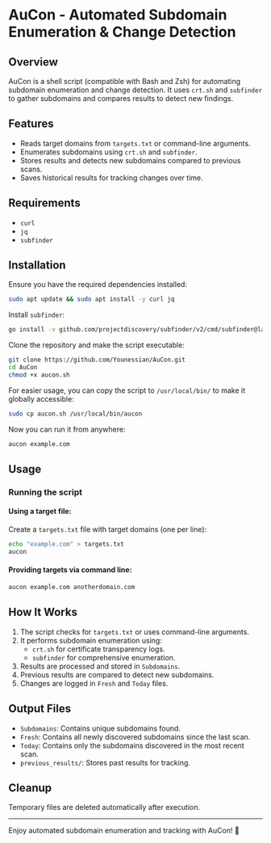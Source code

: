 # AuCon - Automated Subdomain Enumeration & Change Detection

## Overview
AuCon is a shell script (compatible with Bash and Zsh) for automating subdomain enumeration and change detection. It uses `crt.sh` and `subfinder` to gather subdomains and compares results to detect new findings.

## Features
- Reads target domains from `targets.txt` or command-line arguments.
- Enumerates subdomains using `crt.sh` and `subfinder`.
- Stores results and detects new subdomains compared to previous scans.
- Saves historical results for tracking changes over time.

## Requirements
- `curl`
- `jq`
- `subfinder`

## Installation
Ensure you have the required dependencies installed:

```sh
sudo apt update && sudo apt install -y curl jq
```

Install `subfinder`:

```sh
go install -v github.com/projectdiscovery/subfinder/v2/cmd/subfinder@latest
```

Clone the repository and make the script executable:

```sh
git clone https://github.com/Younessian/AuCon.git
cd AuCon
chmod +x aucon.sh
```

For easier usage, you can copy the script to `/usr/local/bin/` to make it globally accessible:

```sh
sudo cp aucon.sh /usr/local/bin/aucon
```

Now you can run it from anywhere:

```sh
aucon example.com
```

## Usage
### Running the script
#### Using a target file:
Create a `targets.txt` file with target domains (one per line):

```sh
echo "example.com" > targets.txt
aucon
```

#### Providing targets via command line:
```sh
aucon example.com anotherdomain.com
```

## How It Works
1. The script checks for `targets.txt` or uses command-line arguments.
2. It performs subdomain enumeration using:
   - `crt.sh` for certificate transparency logs.
   - `subfinder` for comprehensive enumeration.
3. Results are processed and stored in `Subdomains`.
4. Previous results are compared to detect new subdomains.
5. Changes are logged in `Fresh` and `Today` files.

## Output Files
- `Subdomains`: Contains unique subdomains found.
- `Fresh`: Contains all newly discovered subdomains since the last scan.
- `Today`: Contains only the subdomains discovered in the most recent scan.
- `previous_results/`: Stores past results for tracking.

## Cleanup
Temporary files are deleted automatically after execution.

---
Enjoy automated subdomain enumeration and tracking with AuCon! 🚀

